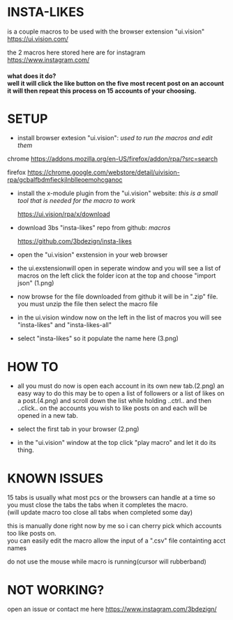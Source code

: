 # INSTA-LIKES

is a couple macros to be used with the browser extension "ui.vision" https://ui.vision.com/

the 2 macros here stored here are for instagram https://www.instagram.com/ 

#### what does it do? <br> well it will click the like button on the five most recent post on an account <br> it will then repeat this process on 15 accounts of your choosing. 

# SETUP

- install browser extesion "ui.vision": 
    *used to run the macros and edit them*

chrome
	https://addons.mozilla.org/en-US/firefox/addon/rpa/?src=search

firefox
	https://chrome.google.com/webstore/detail/uivision-rpa/gcbalfbdmfieckjlnblleoemohcganoc

- install the x-module plugin from the "ui.vision" website:
	*this is a small tool that is needed for the macro to work*

	https://ui.vision/rpa/x/download

- download 3bs "insta-likes" repo from github: 
	*macros*

	https://github.com/3bdezign/insta-likes

- open the "ui.vision" exstension in your web browser 

- the ui.exstensionwill open in seperate window and you will see a list of macros on the left 
click the folder icon at the top and choose "import json" (1.png)

- now browse for the file downloaded from github it will be in ".zip" file.  you must unzip the file 
then select the macro file 

- in the ui.vision window now on the left in the list of macros you will see "insta-likes" and "insta-likes-all"

- select "insta-likes" so it populate the name here (3.png)  

# HOW TO 

- all you must do now is open each account in its own new tab.(2.png)
    an easy way to do this may be to open a list of followers or a list of 
    likes on a post.(4.png) and scroll down the list while holding ..ctrl.. and then ..click.. 
    on the accounts you wish to like posts on and each will be opened in a new tab. 

- select the first tab in your browser (2.png)

- in the "ui.vision" window at the top click "play macro" and let it do its thing.

# KNOWN ISSUES

15 tabs is usually what most pcs or the browsers can handle at a time
so you must close the tabs the tabs when it completes the macro.\
(will update macro too close all tabs when completed some day)

this is manually done right now by me so i can cherry pick which 
accounts too like posts on.  
you can easily edit the macro allow the input of a ".csv" file containting acct names

do not use the mouse while macro is running(cursor will rubberband)

# NOT WORKING? 

open an issue or contact me here https://www.instagram.com/3bdezign/
